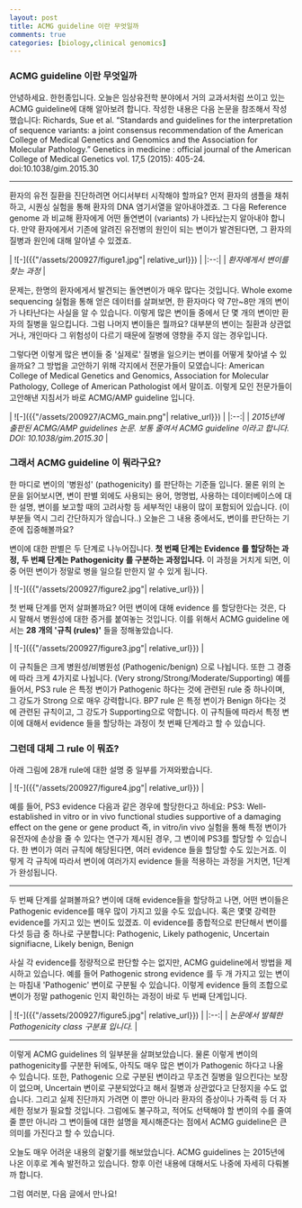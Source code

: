 ```yaml
---
layout: post
title: ACMG guideline 이란 무엇일까
comments: true
categories: [biology,clinical genomics]
---
```


### ACMG guideline 이란 무엇일까
안녕하세요. 한헌종입니다.
오늘은 임상유전학 분야에서 거의 교과서처럼 쓰이고 있는 ACMG guideline에 대해 알아보려 합니다.
작성한 내용은 다음 논문을 참조해서 작성했습니다:
Richards, Sue et al. “Standards and guidelines for the interpretation of sequence variants: a joint consensus recommendation of the American College of Medical Genetics and Genomics and the Association for Molecular Pathology.” Genetics in medicine : official journal of the American College of Medical Genetics vol. 17,5 (2015): 405-24. doi:10.1038/gim.2015.30

---
환자의 유전 질환을 진단하려면 어디서부터 시작해야 할까요?
먼저 환자의 샘플을 채취하고, 시퀀싱 실험을 통해 환자의 DNA 염기서열을 알아내야겠죠.
그 다음 Reference genome 과 비교해 환자에게 어떤 돌연변이 (variants) 가 나타났는지 알아내야 합니다.
만약 환자에게서 기존에 알려진 유전병의 원인이 되는 변이가 발견된다면, 그 환자의 질병과 원인에 대해 알아낼 수 있겠죠.

| ![-]({{"/assets/200927/figure1.jpg"| relative_url}}) | 
|:--:| 
| *환자에게서 변이를 찾는 과정* |

문제는, 한명의 환자에게서 발견되는 돌연변이가 매우 많다는 것입니다.
Whole exome sequencing 실험을 통해 얻은 데이터를 살펴보면, 한 환자마다 약 7만~8만 개의 변이가 나타난다는 사실을 알 수 있습니다.
이렇게 많은 변이들 중에서 단 몇 개의 변이만 환자의 질병을 일으킵니다.
그럼 나머지 변이들은 뭘까요? 대부분의 변이는 질환과 상관없거나, 개인마다 그 위험성이 다르기 때문에 질병에 영향을 주지 않는 경우입니다.

그렇다면 이렇게 많은 변이들 중 '실제로' 질병을 일으키는 변이를 어떻게 찾아낼 수 있을까요?
그 방법을 고안하기 위해 각지에서 전문가들이 모였습니다:
American College of Medical Genetics and Genomics,
Association for Molecular Pathology,
College of American Pathologist 에서 말이죠.
이렇게 모인 전문가들이 고안해낸 지침서가 바로 ACMG/AMP guideline 입니다.

| ![-]({{"/assets/200927/ACMG_main.png"| relative_url}}) | 
|:--:| 
| *2015년에 출판된 ACMG/AMP guidelines 논문. 보통 줄여서 ACMG guideline 이라고 합니다.<br>DOI: 10.1038/gim.2015.30* |

### 그래서 ACMG guideline 이 뭐라구요?
한 마디로 변이의 '병원성' (pathogenicity) 를 판단하는 기준들 입니다.
물론 위의 논문을 읽어보시면, 변이 판별 외에도 사용되는 용어, 명명법, 사용하는 데이터베이스에 대한 설명, 변이를 보고할 때의 고려사항 등 세부적인 내용이 많이 포함되어 있습니다.
(이 부분들 역시 그리 간단하지가 않습니다..)
오늘은 그 내용 중에서도, 변이를 판단하는 기준에 집중해볼까요?

변이에 대한 판별은 두 단계로 나누어집니다.
**첫 번째 단계는 Evidence 를 할당하는 과정,**
**두 번째 단계는 Pathogenicity 를 구분하는 과정입니다.**
이 과정을 거치게 되면, 이중 어떤 변이가 정말로 병을 일으킬 만한지 알 수 있게 됩니다.

| ![-]({{"/assets/200927/figure2.jpg"| relative_url}}) | 

첫 번째 단계를 먼저 살펴볼까요?
어떤 변이에 대해 evidence 를 할당한다는 것은, 다시 말해서 병원성에 대한 증거를 붙여놓는 것입니다.
이를 위해서 ACMG guideline 에서는 **28 개의 '규칙 (rules)'** 들을 정해놓았습니다.

| ![-]({{"/assets/200927/figure3.jpg"| relative_url}}) | 

이 규칙들은 크게 병원성/비병원성 (Pathogenic/benign) 으로 나뉩니다.
또한 그 경중에 따라 크게 4가지로 나뉩니다. (Very strong/Strong/Moderate/Supporting)
예를 들어서, PS3 rule 은 특정 변이가 Pathogenic 하다는 것에 관련된 rule 중 하나이며, 그 강도가 Strong 으로 매우 강력합니다.
BP7 rule 은 특정 변이가 Benign 하다는 것에 관련된 규칙이고, 그 강도가 Supporting으로 약합니다.
이 규칙들에 따라서 특정 변이에 대해서 evidence 들을 할당하는 과정이 첫 번째 단계라고 할 수 있습니다.

### 그런데 대체 그 rule 이 뭐죠?
아래 그림에 28개 rule에 대한 설명 중 일부를 가져와봤습니다.

| ![-]({{"/assets/200927/figure4.jpg"| relative_url}}) | 

예를 들어, PS3 evidence 다음과 같은 경우에 할당한다고 하네요:
PS3: Well-established in vitro or in vivo functional studies supportive of a damaging effect on the gene or gene 
product
즉, in vitro/in vivo 실험을 통해 특정 변이가 유전자에 손상을 줄 수 있다는 연구가 제시된 경우, 그 변이에 PS3를 할당할 수 있습니다.
한 변이가 여러 규칙에 해당된다면, 여러 evidence 들을 할당할 수도 있는거죠.
이렇게 각 규칙에 따라서 변이에 여러가지 evidence 들을 적용하는 과정을 거치면, 1단계가 완성됩니다.

---

두 번째 단계를 살펴볼까요?
변이에 대해 evidence들을 할당하고 나면, 어떤 변이들은 Pathogenic evidence를 매우 많이 가지고 있을 수도 있습니다.
혹은 몇몇 강력한 evidence를 가지고 있는 변이도 있겠죠.
이 evidence를 종합적으로 판단해서 변이를 다섯 등급 중 하나로 구분합니다:
Pathogenic, Likely pathogenic, Uncertain signifiacne, Likely benign, Benign

사실 각 evidence를 정량적으로 판단할 수는 없지만, ACMG guideline에서 방법을 제시하고 있습니다.
예를 들어 Pathogenic strong evidence 를 두 개 가지고 있는 변이는 마침내 'Pathogenic' 변이로 구분될 수 있습니다.
이렇게 evidence 들의 조합으로 변이가 정말 pathogenic 인지 확인하는 과정이 바로 두 번째 단계입니다.

| ![-]({{"/assets/200927/figure5.jpg"| relative_url}}) | 
|:--:| 
| *논문에서 발췌한 Pathogenicity class 구분표 입니다.* |

---

이렇게 ACMG guidelines 의 일부분을 살펴보았습니다.
물론 이렇게 변이의 pathogenicity를 구분한 뒤에도, 아직도 매우 많은 변이가 Pathogenic 하다고 나올 수 있습니다.
또한, Pathogenic 으로 구분된 변이라고 무조건 질병을 일으킨다는 보장이 없으며, Uncertain 변이로 구분되었다고 해서 질병과 상관없다고 단정지을 수도 없습니다.
그리고 실제 진단까지 가려면 이 뿐만 아니라 환자의 증상이나 가족력 등 더 자세한 정보가 필요할 것입니다.
그럼에도 불구하고, 적어도 선택해야 할 변이의 수를 줄여줄 뿐만 아니라 그 변이들에 대한 설명을 제시해준다는 점에서 ACMG guideline은 큰 의미를 가진다고 할 수 있습니다.

오늘도 매우 어려운 내용의 겉핥기를 해보았습니다.
ACMG guidelines 는 2015년에 나온 이후로 계속 발전하고 있습니다.
향후 이런 내용에 대해서도 나중에 자세히 다뤄볼까 합니다.

그럼 여러분, 다음 글에서 만나요!
